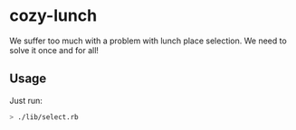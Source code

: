 # cozy-lunch

We suffer too much with a problem with lunch place selection. We need to solve it once and for all!

## Usage

Just run:

```sh
> ./lib/select.rb
```
